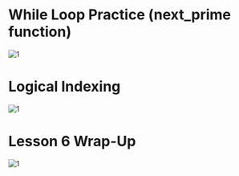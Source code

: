 # While Loop Practice (next_prime function)  
![1](https://user-images.githubusercontent.com/65822379/93715226-bd195e80-fb85-11ea-9102-ba69b7726831.png)  

# Logical Indexing
![1](https://user-images.githubusercontent.com/65822379/93716626-7a0fb900-fb8e-11ea-9bfc-4c21d3879d63.png)

# Lesson 6 Wrap-Up  
![1](https://user-images.githubusercontent.com/65822379/93715304-27320380-fb86-11ea-867d-b239cd10f105.png)

